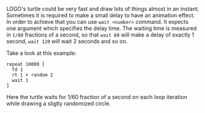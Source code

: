 LOGO's turtle could be very fast and draw lots of things almost in an instant.
Sometimes it is required to make a small delay to have an animation effect.
In order to achieve that you can use `wait <number>` command. It expects one argument which specifies the delay time. The waiting time is measured in `1/60` fractions of a second, so that `wait 60` will make a delay of exactly 1 second, `wait 120` will wait 2 seconds and so on.

Take a look at this example:

<!--logo {"width":"300px", "height":"200px", "code": true, "solution": true}-->

```
repeat 10000 [
  fd 1
  rt 1 + random 2
  wait 1
]
```

Here the turtle waits for 1/60 fraction of a second on each loop iteration while drawing a sligtly randomized circle.
